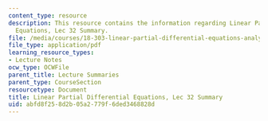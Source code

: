 ```yaml
---
content_type: resource
description: This resource contains the information regarding Linear Partial Differential
  Equations, Lec 32 Summary.
file: /media/courses/18-303-linear-partial-differential-equations-analysis-and-numerics-fall-2014/abfd8f258d2b05a2779f6ded3468828d_MIT18_303F14_Lecture32.pdf
file_type: application/pdf
learning_resource_types:
- Lecture Notes
ocw_type: OCWFile
parent_title: Lecture Summaries
parent_type: CourseSection
resourcetype: Document
title: Linear Partial Differential Equations, Lec 32 Summary
uid: abfd8f25-8d2b-05a2-779f-6ded3468828d
---
```

